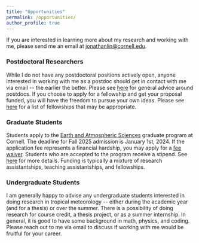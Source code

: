 ```yaml
---
title: "Opportunities"
permalink: /opportunities/
author_profile: true
---
```


If you are interested in learning more about my research and working with me, please send me an email at [jonathanlin@cornell.edu](mailto:jonathanlin@cornell.edu).

### Postdoctoral Researchers
While I do not have any postdoctoral positions actively open, anyone interested in working with me as a postdoc should get in contact with me via email -- the earlier the better. Please see [here](https://linjonathan.github.io/pdfs/Resources_for_Postdocs.pdf) for general advice around postdocs. If you choose to apply for a fellowship and get your proposal funded, you will have the freedom to pursue your own ideas. Please see [here](https://linjonathan.github.io/pdfs/Resources_for_Postdocs.pdf) for a list of fellowships that may be appropriate.

### Graduate Students
Students apply to the [Earth and Atmospheric Sciences](https://www.eas.cornell.edu/eas/programs/graduate-programs) graduate program at Cornell. The deadline for Fall 2025 admission is January 1st, 2024. If the application fee represents a financial hardship, you may apply for a [fee waiver](https://gradschool.cornell.edu/admissions/apply/application-fees/). Students who are accepted to the program receive a stipend. See [here](https://gradschool.cornell.edu/financial-support/stipend-rates/) for more details. Funding is typically a mixture of research assistantships, teaching assistantships, and fellowships.

### Undergraduate Students
I am generally happy to advise any undergraduate students interested in doing research in tropical meteorology -- either during the academic year (and for a thesis) or over the summer. There is a possibility of doing research for course credit, a thesis project, or as a summer internship. In general, it is good to have some background in math, physics, and coding. Please reach out to me via email to discuss if working with me would be fruitful for your career.
